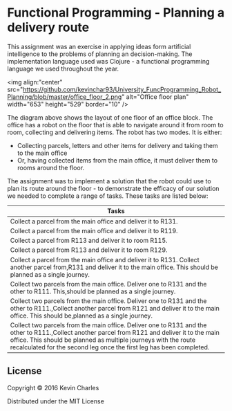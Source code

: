# Functional Programming - Planning a delivery route

This assignment was an exercise in applying ideas form artificial intelligence to the problems of planning an decision-making. The implementation language used was Clojure - a functional programming language we used throughout the year.

<img align:"center" src="https://github.com/kevinchar93/University_FuncProgramming_Robot_Planning/blob/master/office_floor_2.png" 
alt="Office floor plan" width="653" height="529" border="10" />

The diagram above shows the layout of one floor of an office block. The office has a robot on the floor that is able to navigate around it from room to room, collecting and delivering items. The robot has two modes. It is either:

* Collecting parcels, letters and other items for delivery and taking them to the main office 
* Or, having collected items from the main office, it must deliver them to rooms around the 
floor. 

The assignment was to implement a solution that the robot could use to plan its route around the floor - to demonstrate the efficacy of our solution we needed to complete a range of tasks. These tasks are listed below:

| Tasks                                                                                                                                                                                                                                                                                      |
|--------------------------------------------------------------------------------------------------------------------------------------------------------------------------------------------------------------------------------------------------------------------------------------------|
| Collect a parcel from the main office and deliver it to R131.                                                                                                                                                                                                                              |
| Collect a parcel from the main office and deliver it to R119.                                                                                                                                                                                                                              |
| Collect a parcel from R113 and deliver it to room R115.                                                                                                                                                                                                                                    |
| Collect a parcel from R113 and deliver it to room R129.                                                                                                                                                                                                                                    |
| Collect a parcel from the main office and deliver it to R131. Collect another parcel from,R131 and deliver it to the main office. This should be planned as a single journey.                                                                                                              |
| Collect two parcels from the main office. Deliver one to R131 and the other to R111. This,should be planned as a single journey.                                                                                                                                                           |
| Collect two parcels from the main office. Deliver one to R131 and the other to R111.,Collect another parcel from R121 and deliver it to the main office. This should be,planned as a single journey.                                                                                       |
| Collect two parcels from the main office. Deliver one to R131 and the other to R111.,Collect another parcel from R121 and deliver it to the main office. This should be planned as multiple journeys with the route recalculated for the second leg once the first leg has been completed. |

## License

Copyright © 2016 Kevin Charles

Distributed under the MIT License
